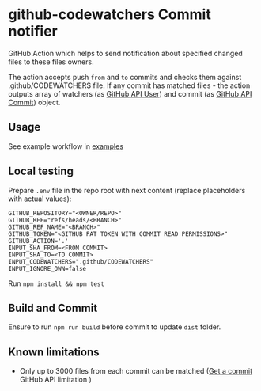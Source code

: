 # github-codewatchers Commit notifier

GitHub Action which helps to send notification about specified changed files to these files owners.

The action accepts push `from` and `to` commits and checks them against .github/CODEWATCHERS file. If any commit has matched files - the action outputs array of watchers (as [GitHub API User](https://docs.github.com/en/rest/users/users?apiVersion=2022-11-28#get-a-user)) and commit (as [GitHub API Commit](https://docs.github.com/en/rest/commits/commits?apiVersion=2022-11-28#get-a-commit)) object.

## Usage
See example workflow in [examples](examples/)

## Local testing
Prepare `.env` file in the repo root with next content (replace <xxx> placeholders with actual values):
```
GITHUB_REPOSITORY="<OWNER/REPO>"
GITHUB_REF="refs/heads/<BRANCH>"
GITHUB_REF_NAME="<BRANCH>"
GITHUB_TOKEN="<GITHUB PAT TOKEN WITH COMMIT READ PERMISSIONS>"
GITHUB_ACTION='.'
INPUT_SHA_FROM=<FROM COMMIT>
INPUT_SHA_TO=<TO COMMIT>
INPUT_CODEWATCHERS=".github/CODEWATCHERS"
INPUT_IGNORE_OWN=false
```

Run `npm install && npm test`


## Build and Commit
Ensure to run `npm run build` before commit to update `dist` folder.


## Known limitations
* Only up to 3000 files from each commit can be matched ([Get a commit](https://docs.github.com/en/rest/commits/commits?apiVersion=2022-11-28#get-a-commit) GitHub API limitation )
